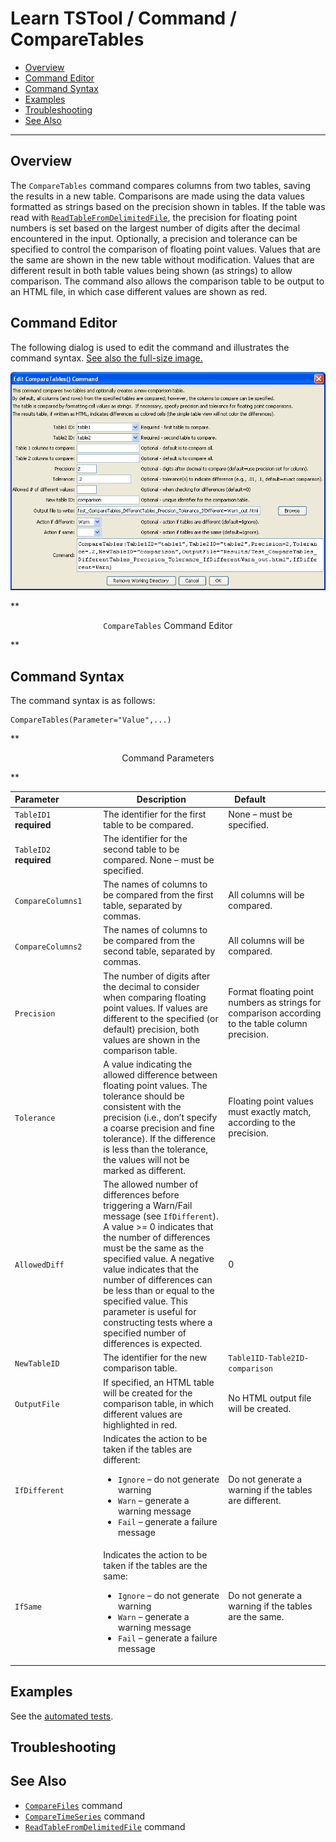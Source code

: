 # Learn TSTool / Command / CompareTables #

* [Overview](#overview)
* [Command Editor](#command-editor)
* [Command Syntax](#command-syntax)
* [Examples](#examples)
* [Troubleshooting](#troubleshooting)
* [See Also](#see-also)

-------------------------

## Overview ##

The `CompareTables` command compares columns from two tables, saving the results in a new table.
Comparisons are made using the data values formatted as strings based on the precision shown in tables.
If the table was read with [`ReadTableFromDelimitedFile`](../ReadTableFromDelimitedFile/ReadTableFromDelimitedFile),
the precision for floating point numbers is set based on the largest
number of digits after the decimal encountered in the input.
Optionally, a precision and tolerance can be specified to control the comparison of floating point values.
Values that are the same are shown in the new table without modification.
Values that are different result in both table values being shown (as strings) to allow comparison.
The command also allows the comparison table to be output to an HTML file, in which case different values are shown as red.

## Command Editor ##

The following dialog is used to edit the command and illustrates the command syntax.
<a href="../CompareTables.png">See also the full-size image.</a>

![CompareTables](CompareTables.png)

**<p style="text-align: center;">
`CompareTables` Command Editor
</p>**

## Command Syntax ##

The command syntax is as follows:

```text
CompareTables(Parameter="Value",...)
```
**<p style="text-align: center;">
Command Parameters
</p>**

|**Parameter**&nbsp;&nbsp;&nbsp;&nbsp;&nbsp;&nbsp;&nbsp;&nbsp;&nbsp;&nbsp;&nbsp;&nbsp;&nbsp;&nbsp;&nbsp; | **Description** | **Default**&nbsp;&nbsp;&nbsp;&nbsp;&nbsp;&nbsp;&nbsp;&nbsp;&nbsp;&nbsp;&nbsp;&nbsp;&nbsp;&nbsp;&nbsp;&nbsp;&nbsp;&nbsp;&nbsp;&nbsp;&nbsp; |
|--------------|-----------------|----------------- |
|`TableID1`<br>**required**|The identifier for the first table to be compared.|None – must be specified.|
|`TableID2`<br>**required**|The identifier for the second table to be compared.	None – must be specified.
|`CompareColumns1`|The names of columns to be compared from the first table, separated by commas.|All columns will be compared.|
|`CompareColumns2`|The names of columns to be compared from the second table, separated by commas.|All columns will be compared.|
|`Precision`|The number of digits after the decimal to consider when comparing floating point values. If values are different to the specified (or default) precision, both values are shown in the comparison table.|Format floating point numbers as strings for comparison according to the table column precision.|
|`Tolerance`|A value indicating the allowed difference between floating point values.  The tolerance should be consistent with the precision (i.e., don’t specify a coarse precision and fine tolerance).  If the difference is less than the tolerance, the values will not be marked as different.|Floating point values must exactly match, according to the precision.|
|`AllowedDiff`|The allowed number of differences before triggering a Warn/Fail message (see `IfDifferent`).  A value >= 0 indicates that the number of differences must be the same as the specified value.  A negative value indicates that the number of differences can be less than or equal to the specified value.  This parameter is useful for constructing tests where a specified number of differences is expected.|0|
|`NewTableID`|The identifier for the new comparison table.|`Table1ID-Table2ID-comparison`|
|`OutputFile`|If specified, an HTML table will be created for the comparison table, in which different values are highlighted in red.|No HTML output file will be created.|
|`IfDifferent`|Indicates the action to be taken if the tables are different:<ul><li>`Ignore` – do not generate warning</li><li>`Warn` – generate a warning message</li><li>`Fail` – generate a failure message</li></ul>|Do not generate a warning if the tables are different.|
|`IfSame`|Indicates the action to be taken if the tables are the same:<ul><li>`Ignore` – do not generate warning</li><li>`Warn` – generate a warning message</li><li>`Fail` – generate a failure message</li></ul>|Do not generate a warning if the tables are the same.|

## Examples ##

See the [automated tests](https://github.com/OpenWaterFoundation/cdss-app-tstool-test/tree/master/test/regression/commands/general/CompareTables).

## Troubleshooting ##

## See Also ##

* [`CompareFiles`](../CompareFiles/CompareFiles) command
* [`CompareTimeSeries`](../CompareTimeSeries/CompareTimeSeries) command
* [`ReadTableFromDelimitedFile`](../ReadTableFromDelimitedFile/ReadTableFromDelimitedFile) command

